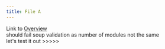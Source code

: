 ```yaml
---
title: File A
---
```

Link to [Overview](../overview)  
should fail  soup validation as number of modules not the same  
let's test it out >>>>>
